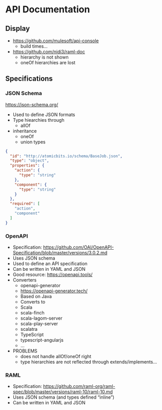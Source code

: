 # API Documentation
## Display
- https://github.com/mulesoft/api-console
    - build times...
- https://github.com/nidi3/raml-doc
    - hierarchy is not shown
    - oneOf hierarchies are lost

## Specifications

### JSON Schema 
https://json-schema.org/

- Used to define JSON formats
- Type hiearchies through
    - allOf
- inheritance
    - oneOf
    - union types

```json
{
  "id": "http://atomicbits.io/schema/BaseJob.json",
  "type": "object",
  "properties": {
    "action": {
      "type": "string"
    },
    "component": {
      "type": "string"
    }
  },
  "required": [
    "action",
    "component"
  ]
}
```

### OpenAPI
- Specification: https://github.com/OAI/OpenAPI-Specification/blob/master/versions/3.0.2.md
- Uses JSON schema
- Used to define an API specification
- Can be written in YAML and JSON
- Good resource: https://openapi.tools/
- Converters
    - openapi-generator
    - https://openapi-generator.tech/
    - Based on Java
    - Converts to
    - Scala
    - scala-finch
    - scala-lagom-server
    - scala-play-server
    - scalatra
    - TypeScript
    - typescript-angularjs
    - …
- PROBLEMS
    - does not handle allOf/oneOf right
    - type hierarchies are not reflected through extends/implements…

### RAML

- Specification: https://github.com/raml-org/raml-spec/blob/master/versions/raml-10/raml-10.md
- Uses JSON schema (and types defined “inline”)
- Can be written in YAML and JSON
